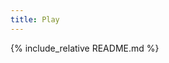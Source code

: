 ```yaml
---
title: Play
---
```

<link rel="stylesheet" href="/adorn/adorn.css" />
<script src="/adorn/adorn.js" async></script>

{% include_relative README.md %}
